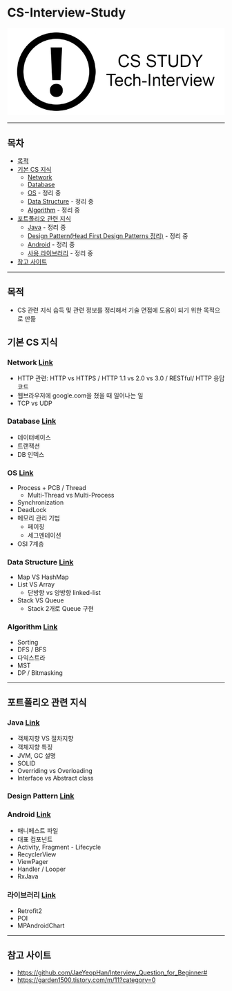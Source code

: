 # CS-Interview-Study
![타이틀](./image/title.png)

---
## 목차
- [목적](#목적)
- [기본 CS 지식](#기본-CS-지식)
  * [Network](./Network/README.md)
  * [Database](./Database/README.md)
  * [OS](./OS/README.md) - 정리 중
  * [Data Structure](./DataStructure/README.md) - 정리 중
  * [Algorithm](./Algorithm/README.md) - 정리 중
- [포트폴리오 관련 지식](#포트폴리오-관련-지식)
  * [Java](./Java/README.md) - 정리 중
  * [Design Pattern(Head First Design Patterns 정리)](./DesignPattern/README.md) - 정리 중
  * [Android](./Android/README.md) - 정리 중
  * [사용 라이브러리](./Library/README.md) - 정리 중
- [참고 사이트](#참고-사이트)
---
## 목적
- CS 관련 지식 습득 및 관련 정보를 정리해서 기술 면접에 도움이 되기 위한 목적으로 만듦

## 기본 CS 지식

### Network [Link](./Network/README.md)
+ HTTP 관련: HTTP vs HTTPS / HTTP 1.1 vs 2.0 vs 3.0 / RESTful/ HTTP 응답코드
+ 웹브라우저에 google.com을 쳤을 때 일어나는 일
+ TCP vs UDP

### Database [Link](./Database/README.md)
+ 데이터베이스
+ 트랜잭션
+ DB 인덱스

### OS [Link](./OS/README.md)
+ Process + PCB / Thread
  * Multi-Thread vs Multi-Process
+ Synchronization
+ DeadLock
+ 메모리 관리 기법
  - 페이징
  - 세그멘테이션
+ OSI 7계층

### Data Structure [Link](./DataStructure/README.md)
+ Map VS HashMap
+ List VS Array
  * 단방향 vs 양방향 linked-list
+ Stack VS Queue
  * Stack 2개로 Queue 구현


### Algorithm [Link](./Algorithm/README.md)
+ Sorting
+ DFS / BFS
+ 다익스트라
+ MST
+ DP / Bitmasking
---
## 포트폴리오 관련 지식
### Java [Link](./Java/README.md)
+ 객체지향 VS 절차지향
+ 객체지향 특징
+ JVM, GC 설명
+ SOLID
+ Overriding vs Overloading
+ Interface vs Abstract class

### Design Pattern [Link](./DesignPattern/README.md)

### Android [Link](./Android/README.md)
+ 매니페스트 파일
+ 대표 컴포넌트
+ Activity, Fragment - Lifecycle
+ RecyclerView
+ ViewPager
+ Handler / Looper
+ RxJava

### 라이브러리 [Link](./Library/README.md)
+ Retrofit2
+ POI
+ MPAndroidChart

---
## 참고 사이트
- https://github.com/JaeYeopHan/Interview_Question_for_Beginner#
- https://garden1500.tistory.com/m/11?category=0
